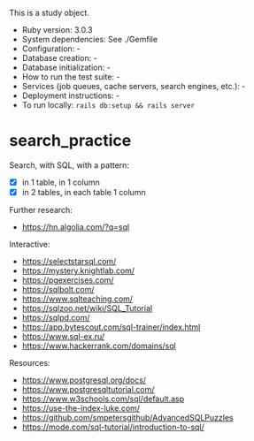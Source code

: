 This is a study object.

* Ruby version: 3.0.3
* System dependencies: See ./Gemfile
* Configuration: -
* Database creation: -
* Database initialization: -
* How to run the test suite: -
* Services (job queues, cache servers, search engines, etc.): -
* Deployment instructions: -
* To run locally: `rails db:setup && rails server`

# search_practice

Search, with SQL, with a pattern:
- [x] in 1 table, in 1 column
- [x] in 2 tables, in each table 1 column

Further research:
- https://hn.algolia.com/?q=sql

Interactive:
- https://selectstarsql.com/
- https://mystery.knightlab.com/
- https://pgexercises.com/
- https://sqlbolt.com/
- https://www.sqlteaching.com/
- https://sqlzoo.net/wiki/SQL_Tutorial
- https://sqlpd.com/
- https://app.bytescout.com/sql-trainer/index.html
- https://www.sql-ex.ru/
- https://www.hackerrank.com/domains/sql


Resources:
- https://www.postgresql.org/docs/
- https://www.postgresqltutorial.com/
- https://www.w3schools.com/sql/default.asp
- https://use-the-index-luke.com/
- https://github.com/smpetersgithub/AdvancedSQLPuzzles
- https://mode.com/sql-tutorial/introduction-to-sql/